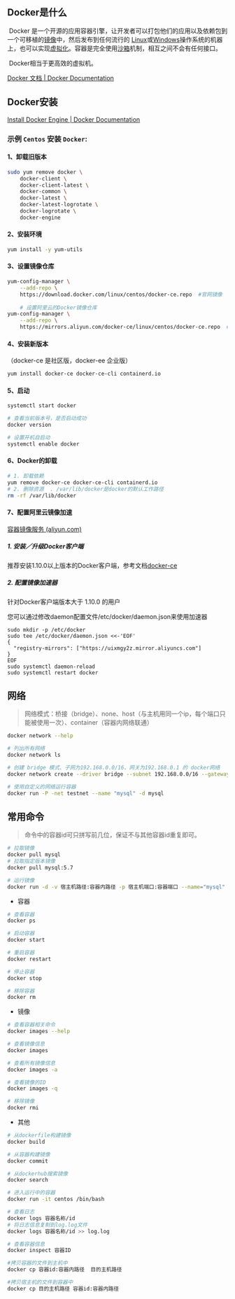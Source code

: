 ## Docker是什么

​		Docker 是一个开源的应用容器引擎，让开发者可以打包他们的应用以及依赖包到一个可移植的[镜像](https://baike.baidu.com/item/镜像/1574)中，然后发布到任何流行的 [Linux](https://baike.baidu.com/item/Linux)或[Windows](https://baike.baidu.com/item/Windows/165458)操作系统的机器上，也可以实现[虚拟化](https://baike.baidu.com/item/虚拟化/547949)。容器是完全使用[沙箱](https://baike.baidu.com/item/沙箱/393318)机制，相互之间不会有任何接口。

​		Docker相当于更高效的虚拟机。

[Docker 文档 | Docker Documentation](https://docs.docker.com/)

## Docker安装

[Install Docker Engine | Docker Documentation](https://docs.docker.com/engine/install/)

### 示例 `Centos` 安装 `Docker`:

#### 1、卸载旧版本

~~~sh
sudo yum remove docker \
    docker-client \
    docker-client-latest \
    docker-common \
    docker-latest \
    docker-latest-logrotate \
    docker-logrotate \
    docker-engine
~~~

#### 2、安装环境

~~~sh
yum install -y yum-utils
~~~

#### 3、设置镜像仓库

~~~sh
yum-config-manager \
    --add-repo \
    https://download.docker.com/linux/centos/docker-ce.repo  #官网镜像
    
    # 设置阿里云的Docker镜像仓库
yum-config-manager \
    --add-repo \
    https://mirrors.aliyun.com/docker-ce/linux/centos/docker-ce.repo  #阿里镜像
~~~

#### 4、安装新版本

（docker-ce 是社区版，docker-ee 企业版）

~~~sh
yum install docker-ce docker-ce-cli containerd.io
~~~

#### 5、启动

~~~sh
systemctl start docker

# 查看当前版本号，是否启动成功
docker version

# 设置开机自启动
systemctl enable docker
~~~

#### 6、Docker的卸载

```bash
# 1. 卸载依赖
yum remove docker-ce docker-ce-cli containerd.io
# 2. 删除资源  . /var/lib/docker是docker的默认工作路径
rm -rf /var/lib/docker
```

#### 7、配置阿里云镜像加速

[容器镜像服务 (aliyun.com)](https://cr.console.aliyun.com/cn-hangzhou/instances/mirrors)

##### 1. 安装／升级Docker客户端

推荐安装1.10.0以上版本的Docker客户端，参考文档[docker-ce](https://yq.aliyun.com/articles/110806)

##### 2. 配置镜像加速器

针对Docker客户端版本大于 1.10.0 的用户

您可以通过修改daemon配置文件/etc/docker/daemon.json来使用加速器

```
sudo mkdir -p /etc/docker
sudo tee /etc/docker/daemon.json <<-'EOF'
{
  "registry-mirrors": ["https://uixmgy2z.mirror.aliyuncs.com"]
}
EOF
sudo systemctl daemon-reload
sudo systemctl restart docker
```

## 网络

> 网络模式：桥接（bridge）、none、host（与主机用同一个ip，每个端口只能被使用一次）、container（容器内网络联通）

~~~sh
docker network --help

# 列出所有网络
docker network ls

# 创建 bridge 模式、子网为192.168.0.0/16、网关为192.168.0.1 的 docker网络
docker network create --driver bridge --subnet 192.168.0.0/16 --gateway 192.168.0.1 testnet

# 使用自定义的网络运行容器
docker run -P -net testnet --name "mysql" -d mysql
~~~

## 常用命令

> 命令中的容器id可只拼写前几位，保证不与其他容器id重复即可。

~~~sh
# 拉取镜像
docker pull mysql
# 拉取指定版本镜像
docker pull mysql:5.7

# 运行镜像
docker run -d -v 宿主机路径:容器内路径 -p 宿主机端口:容器端口 --name="mysql" 镜像名/id

~~~

- 容器

~~~sh
# 查看容器
docker ps

# 启动容器
docker start 

# 重启容器
docker restart

# 停止容器
docker stop

# 移除容器
docker rm
~~~

- 镜像

~~~sh
# 查看容器相关命令
docker images --help

# 查看镜像信息
docker images

# 查看所有镜像信息
docker images -a

# 查看镜像的ID
docker images -q

# 移除镜像
docker rmi
~~~

- 其他

~~~sh
# 从dockerfile构建镜像
docker build

# 从容器构建镜像
docker commit

# 从dockerhub搜索镜像
docker search

# 进入运行中的容器
docker run -it centos /bin/bash

# 查看日志
docker logs 容器名称/id
# 将日志信息复制到log.log文件
docker logs 容器名称/id >> log.log	

# 查看容器信息
docker inspect 容器ID

#拷贝容器的文件到主机中
docker cp 容器id:容器内路径  目的主机路径

#拷贝宿主机的文件到容器中
docker cp 目的主机路径 容器id:容器内路径
~~~

